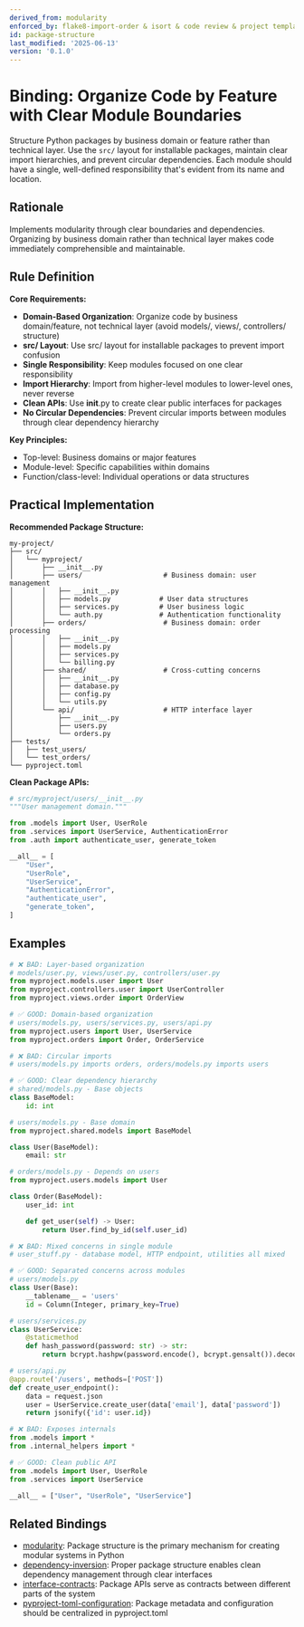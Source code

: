 ```yaml
---
derived_from: modularity
enforced_by: flake8-import-order & isort & code review & project templates
id: package-structure
last_modified: '2025-06-13'
version: '0.1.0'
---
```

# Binding: Organize Code by Feature with Clear Module Boundaries

Structure Python packages by business domain or feature rather than technical layer. Use the `src/` layout for installable packages, maintain clear import hierarchies, and prevent circular dependencies. Each module should have a single, well-defined responsibility that's evident from its name and location.

## Rationale

Implements modularity through clear boundaries and dependencies. Organizing by business domain rather than technical layer makes code immediately comprehensible and maintainable.

## Rule Definition

**Core Requirements:**

- **Domain-Based Organization**: Organize code by business domain/feature, not technical layer (avoid models/, views/, controllers/ structure)
- **src/ Layout**: Use src/ layout for installable packages to prevent import confusion
- **Single Responsibility**: Keep modules focused on one clear responsibility
- **Import Hierarchy**: Import from higher-level modules to lower-level ones, never reverse
- **Clean APIs**: Use __init__.py to create clear public interfaces for packages
- **No Circular Dependencies**: Prevent circular imports between modules through clear dependency hierarchy

**Key Principles:**
- Top-level: Business domains or major features
- Module-level: Specific capabilities within domains
- Function/class-level: Individual operations or data structures

## Practical Implementation

**Recommended Package Structure:**

```
my-project/
├── src/
│   └── myproject/
│       ├── __init__.py
│       ├── users/                    # Business domain: user management
│       │   ├── __init__.py
│       │   ├── models.py            # User data structures
│       │   ├── services.py          # User business logic
│       │   └── auth.py              # Authentication functionality
│       ├── orders/                   # Business domain: order processing
│       │   ├── __init__.py
│       │   ├── models.py
│       │   ├── services.py
│       │   └── billing.py
│       ├── shared/                   # Cross-cutting concerns
│       │   ├── __init__.py
│       │   ├── database.py
│       │   ├── config.py
│       │   └── utils.py
│       └── api/                      # HTTP interface layer
│           ├── __init__.py
│           ├── users.py
│           └── orders.py
├── tests/
│   ├── test_users/
│   └── test_orders/
└── pyproject.toml
```

**Clean Package APIs:**

```python
# src/myproject/users/__init__.py
"""User management domain."""

from .models import User, UserRole
from .services import UserService, AuthenticationError
from .auth import authenticate_user, generate_token

__all__ = [
    "User",
    "UserRole",
    "UserService",
    "AuthenticationError",
    "authenticate_user",
    "generate_token",
]
```

## Examples

```python
# ❌ BAD: Layer-based organization
# models/user.py, views/user.py, controllers/user.py
from myproject.models.user import User
from myproject.controllers.user import UserController
from myproject.views.order import OrderView

# ✅ GOOD: Domain-based organization
# users/models.py, users/services.py, users/api.py
from myproject.users import User, UserService
from myproject.orders import Order, OrderService
```

```python
# ❌ BAD: Circular imports
# users/models.py imports orders, orders/models.py imports users

# ✅ GOOD: Clear dependency hierarchy
# shared/models.py - Base objects
class BaseModel:
    id: int

# users/models.py - Base domain
from myproject.shared.models import BaseModel

class User(BaseModel):
    email: str

# orders/models.py - Depends on users
from myproject.users.models import User

class Order(BaseModel):
    user_id: int

    def get_user(self) -> User:
        return User.find_by_id(self.user_id)
```

```python
# ❌ BAD: Mixed concerns in single module
# user_stuff.py - database model, HTTP endpoint, utilities all mixed

# ✅ GOOD: Separated concerns across modules
# users/models.py
class User(Base):
    __tablename__ = 'users'
    id = Column(Integer, primary_key=True)

# users/services.py
class UserService:
    @staticmethod
    def hash_password(password: str) -> str:
        return bcrypt.hashpw(password.encode(), bcrypt.gensalt()).decode()

# users/api.py
@app.route('/users', methods=['POST'])
def create_user_endpoint():
    data = request.json
    user = UserService.create_user(data['email'], data['password'])
    return jsonify({'id': user.id})
```

```python
# ❌ BAD: Exposes internals
from .models import *
from .internal_helpers import *

# ✅ GOOD: Clean public API
from .models import User, UserRole
from .services import UserService

__all__ = ["User", "UserRole", "UserService"]
```

## Related Bindings

- [modularity](../../../tenets/modularity.md): Package structure is the primary mechanism for creating modular systems in Python
- [dependency-inversion](../../core/dependency-inversion.md): Proper package structure enables clean dependency management through clear interfaces
- [interface-contracts](../../core/interface-contracts.md): Package APIs serve as contracts between different parts of the system
- [pyproject-toml-configuration](../../docs/bindings/categories/python/pyproject-toml-configuration.md): Package metadata and configuration should be centralized in pyproject.toml
